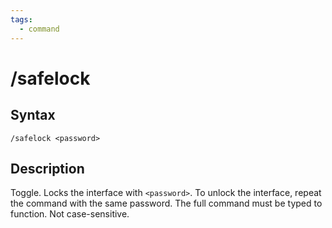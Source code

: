 ```yaml
---
tags:
  - command
---
```


# /safelock

## Syntax

<!--cmd-syntax-start-->
```eqcommand
/safelock <password>
```
<!--cmd-syntax-end-->

## Description

<!--cmd-desc-start-->
Toggle. Locks the interface with `<password>`. To unlock the interface, repeat the command with the same password. The full command must be typed to function. Not case-sensitive.
<!--cmd-desc-end-->